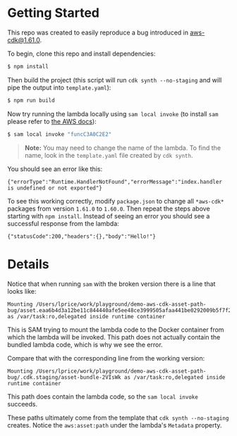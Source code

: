 # Getting Started
This repo was created to easily reproduce a bug introduced in aws-cdk@1.61.0.

To begin, clone this repo and install dependencies:
```bash
$ npm install
```

Then build the project (this script will run `cdk synth --no-staging` and will
pipe the output into `template.yaml`):
```bash
$ npm run build
```

Now try running the lambda locally using `sam local invoke` (to install `sam`
please refer to [the AWS docs](https://docs.aws.amazon.com/serverless-application-model/latest/developerguide/serverless-sam-cli-install.html)):
```bash
$ sam local invoke "funcC3A0C2E2"
```
> **Note:** You may need to change the name of the lambda. To find the name, look
in the `template.yaml` file created by `cdk synth`.

You should see an error like this:
```
{"errorType":"Runtime.HandlerNotFound","errorMessage":"index.handler is undefined or not exported"}
```

To see this working correctly, modify `package.json` to change all `*aws-cdk*`
packages from version `1.61.0` to `1.60.0`. Then repeat the steps above
starting with `npm install`. Instead of seeing an error you should see a
successful response from the lambda:
```
{"statusCode":200,"headers":{},"body":"Hello!"}
```

# Details
Notice that when running `sam` with the broken version there is a line that
looks like:
```
Mounting /Users/lprice/work/playground/demo-aws-cdk-asset-path-bug/asset.eaa6b4d3a12be11c844440afe5ee48ce3999505afaa441be0292009b5f7f2766 as /var/task:ro,delegated inside runtime container
```
This is SAM trying to mount the lambda code to the Docker container from which
the lambda will be invoked. This path does not actually contain the bundled
lambda code, which is why we see the error.

Compare that with the corresponding line from the working version:
```
Mounting /Users/lprice/work/playground/demo-aws-cdk-asset-path-bug/.cdk.staging/asset-bundle-2VIsWk as /var/task:ro,delegated inside runtime container
```
This path does contain the lambda code, so the `sam local invoke` succeeds.

These paths ultimately come from the template that `cdk synth --no-staging`
creates. Notice the `aws:asset:path` under the lambda's `Metadata` property.
